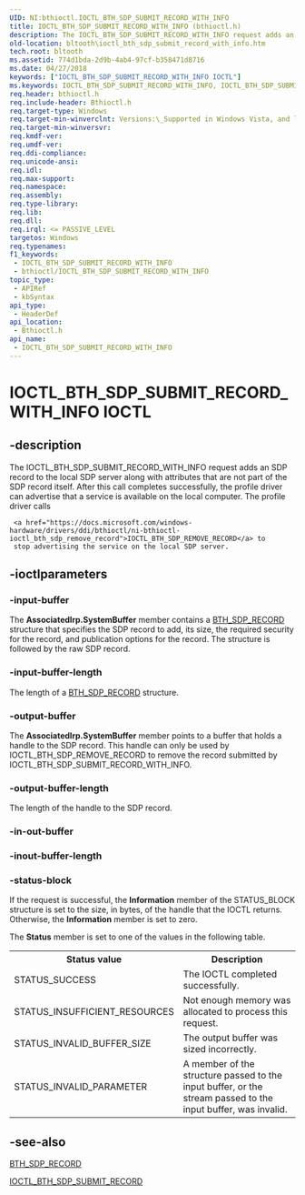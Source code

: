 ```yaml
---
UID: NI:bthioctl.IOCTL_BTH_SDP_SUBMIT_RECORD_WITH_INFO
title: IOCTL_BTH_SDP_SUBMIT_RECORD_WITH_INFO (bthioctl.h)
description: The IOCTL_BTH_SDP_SUBMIT_RECORD_WITH_INFO request adds an SDP record to the local SDP server along with attributes that are not part of the SDP record itself.
old-location: bltooth\ioctl_bth_sdp_submit_record_with_info.htm
tech.root: bltooth
ms.assetid: 774d1bda-2d9b-4ab4-97cf-b358471d8716
ms.date: 04/27/2018
keywords: ["IOCTL_BTH_SDP_SUBMIT_RECORD_WITH_INFO IOCTL"]
ms.keywords: IOCTL_BTH_SDP_SUBMIT_RECORD_WITH_INFO, IOCTL_BTH_SDP_SUBMIT_RECORD_WITH_INFO control, IOCTL_BTH_SDP_SUBMIT_RECORD_WITH_INFO control code [Bluetooth Devices], bltooth.ioctl_bth_sdp_submit_record_with_info, bth_ioctls_6ae2aeb0-ecf1-40c4-9135-2397c40a278e.xml, bthioctl/IOCTL_BTH_SDP_SUBMIT_RECORD_WITH_INFO
req.header: bthioctl.h
req.include-header: Bthioctl.h
req.target-type: Windows
req.target-min-winverclnt: Versions:\_Supported in Windows Vista, and later.
req.target-min-winversvr: 
req.kmdf-ver: 
req.umdf-ver: 
req.ddi-compliance: 
req.unicode-ansi: 
req.idl: 
req.max-support: 
req.namespace: 
req.assembly: 
req.type-library: 
req.lib: 
req.dll: 
req.irql: <= PASSIVE_LEVEL
targetos: Windows
req.typenames: 
f1_keywords:
 - IOCTL_BTH_SDP_SUBMIT_RECORD_WITH_INFO
 - bthioctl/IOCTL_BTH_SDP_SUBMIT_RECORD_WITH_INFO
topic_type:
 - APIRef
 - kbSyntax
api_type:
 - HeaderDef
api_location:
 - Bthioctl.h
api_name:
 - IOCTL_BTH_SDP_SUBMIT_RECORD_WITH_INFO
---
```


# IOCTL_BTH_SDP_SUBMIT_RECORD_WITH_INFO IOCTL


## -description

The IOCTL_BTH_SDP_SUBMIT_RECORD_WITH_INFO request adds an SDP record to the local SDP server along
     with attributes that are not part of the SDP record itself. After this call completes successfully, the
     profile driver can advertise that a service is available on the local computer. The profile driver calls
     
     <a href="https://docs.microsoft.com/windows-hardware/drivers/ddi/bthioctl/ni-bthioctl-ioctl_bth_sdp_remove_record">IOCTL_BTH_SDP_REMOVE_RECORD</a> to
     stop advertising the service on the local SDP server.

## -ioctlparameters

### -input-buffer

The 
      <b>AssociatedIrp.SystemBuffer</b> member contains a 
      <a href="https://docs.microsoft.com/windows-hardware/drivers/ddi/bthioctl/ns-bthioctl-_bth_sdp_record">BTH_SDP_RECORD</a> structure that specifies the
      SDP record to add, its size, the required security for the record, and publication options for the
      record. The structure is followed by the raw SDP record.

### -input-buffer-length

The length of a 
      <a href="https://docs.microsoft.com/windows-hardware/drivers/ddi/bthioctl/ns-bthioctl-_bth_sdp_record">BTH_SDP_RECORD</a> structure.

### -output-buffer

The 
      <b>AssociatedIrp.SystemBuffer</b> member points to a buffer that holds a handle to the SDP record. This
      handle can only be used by IOCTL_BTH_SDP_REMOVE_RECORD to remove the record submitted by
      IOCTL_BTH_SDP_SUBMIT_RECORD_WITH_INFO.

### -output-buffer-length

The length of the handle to the SDP record.

### -in-out-buffer

### -inout-buffer-length

### -status-block

If the request is successful, the 
      <b>Information</b> member of the STATUS_BLOCK structure is set to the size, in bytes, of the handle that
      the IOCTL returns. Otherwise, the 
      <b>Information</b> member is set to zero.

The 
      <b>Status</b> member is set to one of the values in the following table.

<table>
<tr>
<th>Status value</th>
<th>Description</th>
</tr>
<tr>
<td>
STATUS_SUCCESS

</td>
<td>
The IOCTL completed successfully.

</td>
</tr>
<tr>
<td>
STATUS_INSUFFICIENT_RESOURCES

</td>
<td>
Not enough memory was allocated to process this request.

</td>
</tr>
<tr>
<td>
STATUS_INVALID_BUFFER_SIZE

</td>
<td>
The output buffer was sized incorrectly.

</td>
</tr>
<tr>
<td>
STATUS_INVALID_PARAMETER

</td>
<td>
A member of the structure passed to the input buffer, or the stream passed to the input buffer,
         was invalid.

</td>
</tr>
</table>

## -see-also

<a href="https://docs.microsoft.com/windows-hardware/drivers/ddi/bthioctl/ns-bthioctl-_bth_sdp_record">BTH_SDP_RECORD</a>



<a href="https://docs.microsoft.com/windows-hardware/drivers/ddi/bthioctl/ni-bthioctl-ioctl_bth_sdp_submit_record">IOCTL_BTH_SDP_SUBMIT_RECORD</a>

